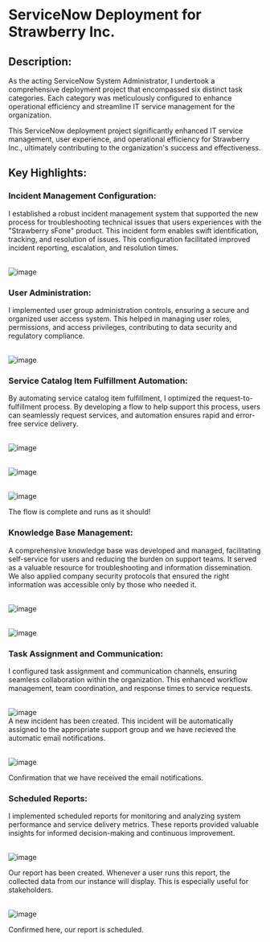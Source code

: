 <h1>ServiceNow Deployment for Strawberry Inc.</h1>

<h2>Description:</h2>

As the acting ServiceNow System Administrator, I undertook a comprehensive deployment project that encompassed six distinct task categories. Each category was meticulously configured to enhance operational efficiency and streamline IT service management for the organization.

This ServiceNow deployment project significantly enhanced IT service management, user experience, and operational efficiency for Strawberry Inc., ultimately contributing to the organization's success and effectiveness.

<h2>Key Highlights:</h2>

<h3>Incident Management Configuration:</h3> I established a robust incident management system that supported the new process for troubleshooting technical issues that users experiences with the "Strawberry sFone" product. This incident form enables swift identification, tracking, and resolution of issues. This configuration facilitated improved incident reporting, escalation, and resolution times.

<br>![image](https://github.com/ktwindisch/SNOW-Deployment/assets/56203054/e1866da3-8f5f-4dfd-b0f4-a6cd0f2ffbfe)</br>


<h3>User Administration:</h3> I implemented user group administration controls, ensuring a secure and organized user access system. This helped in managing user roles, permissions, and access privileges, contributing to data security and regulatory compliance.

<br>![image](https://github.com/ktwindisch/SNOW-Deployment/assets/56203054/377ab13f-e4bf-4553-b46f-7cd4d5b6bf21)</br>


<h3>Service Catalog Item Fulfillment Automation:</h3> By automating service catalog item fulfillment, I optimized the request-to-fulfillment process. By developing a flow to help support this process, users can seamlessly request services, and automation ensures rapid and error-free service delivery.

<br>![image](https://github.com/ktwindisch/SNOW-Deployment/assets/56203054/70186748-1a86-48a3-a823-ba2116ff1c92)</br>

<br>![image](https://github.com/ktwindisch/SNOW-Deployment/assets/56203054/814c572e-6e4f-4cb2-8e4a-9426b82c7e06)</br>

<br>![image](https://github.com/ktwindisch/SNOW-Deployment/assets/56203054/c6a5a91c-24b6-47b5-ab2c-48d4f49d65c6)</br>

The flow is complete and runs as it should!


<h3>Knowledge Base Management:</h3> A comprehensive knowledge base was developed and managed, facilitating self-service for users and reducing the burden on support teams. It served as a valuable resource for troubleshooting and information dissemination. We also applied company security protocols that ensured the right information was accessible only by those who needed it.

<br>![image](https://github.com/ktwindisch/SNOW-Deployment/assets/56203054/db845876-b027-498f-8185-425482477e53)</br>

<br>![image](https://github.com/ktwindisch/SNOW-Deployment/assets/56203054/73b21df5-6f99-4eec-b84d-2ee551fa80c4)</br>

<h3>Task Assignment and Communication:</h3> I configured task assignment and communication channels, ensuring seamless collaboration within the organization. This enhanced workflow management, team coordination, and response times to service requests.

<br>![image](https://github.com/ktwindisch/SNOW-Deployment/assets/56203054/ce8ef920-4c94-49d1-affe-904856072728)</br>
A new incident has been created. This incident will be automatically assigned to the appropriate support group and we have recieved the automatic email notifications.

<br>![image](https://github.com/ktwindisch/SNOW-Deployment/assets/56203054/065e9756-4f0e-438a-92ff-7d4f7a08d5df)</br>

Confirmation that we have received the email notifications.

<h3>Scheduled Reports:</h3> I implemented scheduled reports for monitoring and analyzing system performance and service delivery metrics. These reports provided valuable insights for informed decision-making and continuous improvement.

<br>![image](https://github.com/ktwindisch/SNOW-Deployment/assets/56203054/a38ef015-b612-4bea-b4b4-110375256381)</br>

Our report has been created. Whenever a user runs this report, the collected data from our instance will display. This is especially useful for stakeholders.

<br>![image](https://github.com/ktwindisch/SNOW-Deployment/assets/56203054/020c196f-6476-44cb-be8f-e8b00a74e398)</br>

Confirmed here, our report is scheduled.
